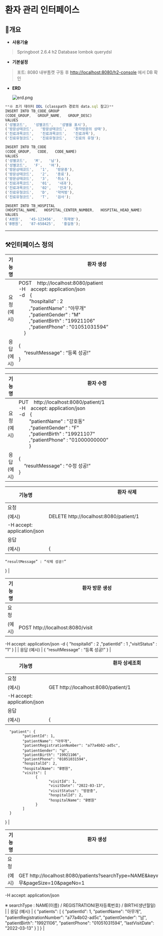 # 환자 관리 인터페이스

## 📄개요

- **사용기술**

> Springboot 2.6.4
h2 Database
lombok
querydsl
> 

- **기본설정**

> 포트: 8080
내부톰캣 구동 후 [http://localhost:8080/h2-console](http://localhost:8080/h2-console) 에서 DB 확인
> 

- **ERD**
    
    ![erd.png](https://user-images.githubusercontent.com/75962573/158026081-0e699228-31b4-4358-8fe3-1d0e8204d2e0.png)
    

```jsx
**※ 초기 데이터 DDL (classpath 경로의 data.sql 참고)**
INSERT INTO TB_CODE_GROUP
(CODE_GROUP,   GROUP_NAME,   GROUP_DESC)
VALUES
('성별코드',   '성별코드',   '성별을 표시'),
('방문상태코드',   '방문상태코드',   '환자방문의 상태'),
('진료과목코드',   '진료과목코드',   '진료과목'),
('진료유형코드',   '진료유형코드',   '진료의 유형');

INSERT INTO TB_CODE
(CODE_GROUP,   CODE,   CODE_NAME)
VALUES
('성별코드',   'M',   '남'),
('성별코드',   'F',   '여'),
('방문상태코드',   '1',   '방문중'),
('방문상태코드',   '2',   '종료'),
('방문상태코드',   '3',   '취소'),
('진료과목코드',   '01',   '내과'),
('진료과목코드',   '02',   '안과'),
('진료유형코드',   'D',   '약처방'),
('진료유형코드',   'T',   '검사');

INSERT INTO TB_HOSPITAL
(HOSPITAL_NAME,   HOSPITAL_CENTER_NUMBER,   HOSPITAL_HEAD_NAME)
VALUES
('A병원',   '45-123456',   '최재영'),
('B병원',   '87-658425',   '홍길동');
```

---

## ⚒️인터페이스 정의

| 기능명 | 환자 생성 &nbsp;&nbsp;&nbsp;&nbsp;&nbsp;&nbsp;&nbsp;&nbsp;&nbsp;&nbsp;&nbsp;&nbsp;&nbsp;&nbsp;&nbsp;&nbsp;&nbsp;&nbsp;&nbsp;&nbsp;&nbsp;&nbsp;&nbsp;&nbsp;&nbsp;&nbsp;&nbsp;&nbsp;&nbsp;&nbsp;&nbsp;&nbsp;&nbsp;&nbsp;&nbsp;&nbsp;&nbsp;&nbsp;&nbsp;&nbsp;&nbsp;&nbsp;&nbsp;&nbsp;&nbsp;&nbsp;&nbsp;&nbsp;&nbsp;&nbsp;&nbsp;&nbsp;&nbsp;&nbsp;&nbsp;&nbsp;&nbsp;&nbsp;&nbsp;&nbsp;&nbsp;&nbsp;&nbsp;&nbsp;&nbsp;&nbsp;&nbsp;&nbsp;&nbsp;&nbsp;&nbsp;&nbsp;&nbsp;&nbsp;&nbsp;&nbsp;&nbsp;&nbsp;&nbsp;&nbsp;&nbsp;&nbsp;&nbsp;&nbsp;&nbsp;&nbsp;&nbsp;&nbsp;&nbsp;&nbsp;&nbsp;&nbsp;&nbsp;&nbsp;&nbsp;&nbsp;&nbsp;&nbsp;&nbsp;&nbsp;&nbsp;&nbsp;&nbsp;&nbsp;&nbsp;&nbsp;&nbsp;&nbsp;&nbsp;&nbsp;&nbsp;&nbsp;&nbsp;&nbsp;&nbsp;&nbsp;&nbsp;&nbsp;&nbsp;&nbsp;|
| :---: | --- |
| 요청</br>(예시) | POST&nbsp;&nbsp;&nbsp;&nbsp;http://localhost:8080/patient</br>-H&nbsp;&nbsp;&nbsp;&nbsp;accept: application/json</br>-d&nbsp;&nbsp;&nbsp;&nbsp;{</br>&nbsp;&nbsp;&nbsp;&nbsp;&nbsp;&nbsp;&nbsp;&nbsp;"hospitalId" : 2</br>&nbsp;&nbsp;&nbsp;&nbsp;&nbsp;&nbsp;&nbsp;&nbsp;,"patientName" : "아무개"</br>&nbsp;&nbsp;&nbsp;&nbsp;&nbsp;&nbsp;&nbsp;&nbsp;,"patientGender" : "M"</br>&nbsp;&nbsp;&nbsp;&nbsp;&nbsp;&nbsp;&nbsp;&nbsp;,"patientBirth" : "19921106"</br>&nbsp;&nbsp;&nbsp;&nbsp;&nbsp;&nbsp;&nbsp;&nbsp;,"patientPhone" : "01051031594”</br>&nbsp;&nbsp;&nbsp;&nbsp;} |
| 응답</br>(예시) | {</br>&nbsp;&nbsp;&nbsp;&nbsp;“resultMessage” : “등록 성공!”</br>} |

| 기능명 | 환자 수정 &nbsp;&nbsp;&nbsp;&nbsp;&nbsp;&nbsp;&nbsp;&nbsp;&nbsp;&nbsp;&nbsp;&nbsp;&nbsp;&nbsp;&nbsp;&nbsp;&nbsp;&nbsp;&nbsp;&nbsp;&nbsp;&nbsp;&nbsp;&nbsp;&nbsp;&nbsp;&nbsp;&nbsp;&nbsp;&nbsp;&nbsp;&nbsp;&nbsp;&nbsp;&nbsp;&nbsp;&nbsp;&nbsp;&nbsp;&nbsp;&nbsp;&nbsp;&nbsp;&nbsp;&nbsp;&nbsp;&nbsp;&nbsp;&nbsp;&nbsp;&nbsp;&nbsp;&nbsp;&nbsp;&nbsp;&nbsp;&nbsp;&nbsp;&nbsp;&nbsp;&nbsp;&nbsp;&nbsp;&nbsp;&nbsp;&nbsp;&nbsp;&nbsp;&nbsp;&nbsp;&nbsp;&nbsp;&nbsp;&nbsp;&nbsp;&nbsp;&nbsp;&nbsp;&nbsp;&nbsp;&nbsp;&nbsp;&nbsp;&nbsp;&nbsp;&nbsp;&nbsp;&nbsp;&nbsp;&nbsp;&nbsp;&nbsp;&nbsp;&nbsp;&nbsp;&nbsp;&nbsp;&nbsp;&nbsp;&nbsp;&nbsp;&nbsp;&nbsp;&nbsp;&nbsp;&nbsp;&nbsp;&nbsp;&nbsp;&nbsp;&nbsp;&nbsp;&nbsp;&nbsp;&nbsp;&nbsp;&nbsp;&nbsp;&nbsp;&nbsp;|
| :---: | --- |
| 요청</br>(예시) | PUT&nbsp;&nbsp;&nbsp;&nbsp;http://localhost:8080/patient/1</br>-H&nbsp;&nbsp;&nbsp;&nbsp;accept: application/json</br>-d&nbsp;&nbsp;&nbsp;&nbsp;{</br>&nbsp;&nbsp;&nbsp;&nbsp;&nbsp;&nbsp;&nbsp;&nbsp;"patientName" : "강호동"</br>&nbsp;&nbsp;&nbsp;&nbsp;&nbsp;&nbsp;&nbsp;&nbsp;,"patientGender" : "F"</br>&nbsp;&nbsp;&nbsp;&nbsp;&nbsp;&nbsp;&nbsp;&nbsp;,"patientBirth" : "19921107"</br>&nbsp;&nbsp;&nbsp;&nbsp;&nbsp;&nbsp;&nbsp;&nbsp;,"patientPhone" : "01000000000”</br>&nbsp;&nbsp;&nbsp;&nbsp;&nbsp;&nbsp;&nbsp;&nbsp;} |
| 응답</br>(예시) | {</br>&nbsp;&nbsp;&nbsp;&nbsp;“resultMessage” : “수정 성공!”</br>} |

| 기능명 | 환자 삭제 &nbsp;&nbsp;&nbsp;&nbsp;&nbsp;&nbsp;&nbsp;&nbsp;&nbsp;&nbsp;&nbsp;&nbsp;&nbsp;&nbsp;&nbsp;&nbsp;&nbsp;&nbsp;&nbsp;&nbsp;&nbsp;&nbsp;&nbsp;&nbsp;&nbsp;&nbsp;&nbsp;&nbsp;&nbsp;&nbsp;&nbsp;&nbsp;&nbsp;&nbsp;&nbsp;&nbsp;&nbsp;&nbsp;&nbsp;&nbsp;&nbsp;&nbsp;&nbsp;&nbsp;&nbsp;&nbsp;&nbsp;&nbsp;&nbsp;&nbsp;&nbsp;&nbsp;&nbsp;&nbsp;&nbsp;&nbsp;&nbsp;&nbsp;&nbsp;&nbsp;&nbsp;&nbsp;&nbsp;&nbsp;&nbsp;&nbsp;&nbsp;&nbsp;&nbsp;&nbsp;&nbsp;&nbsp;&nbsp;&nbsp;&nbsp;&nbsp;&nbsp;&nbsp;&nbsp;&nbsp;&nbsp;&nbsp;&nbsp;&nbsp;&nbsp;&nbsp;&nbsp;&nbsp;&nbsp;&nbsp;&nbsp;&nbsp;&nbsp;&nbsp;&nbsp;&nbsp;&nbsp;&nbsp;&nbsp;&nbsp;&nbsp;&nbsp;&nbsp;&nbsp;&nbsp;&nbsp;&nbsp;&nbsp;&nbsp;&nbsp;&nbsp;&nbsp;&nbsp;&nbsp;&nbsp;&nbsp;&nbsp;&nbsp;&nbsp;&nbsp;|
| --- | --- |
| 요청
(예시) | DELETE http://localhost:8080/patient/1
-H        accept: application/json |
| 응답
(예시) | {
    “resultMessage” : “삭제 성공!”
} |

| 기능명 | 환자 방문 생성 &nbsp;&nbsp;&nbsp;&nbsp;&nbsp;&nbsp;&nbsp;&nbsp;&nbsp;&nbsp;&nbsp;&nbsp;&nbsp;&nbsp;&nbsp;&nbsp;&nbsp;&nbsp;&nbsp;&nbsp;&nbsp;&nbsp;&nbsp;&nbsp;&nbsp;&nbsp;&nbsp;&nbsp;&nbsp;&nbsp;&nbsp;&nbsp;&nbsp;&nbsp;&nbsp;&nbsp;&nbsp;&nbsp;&nbsp;&nbsp;&nbsp;&nbsp;&nbsp;&nbsp;&nbsp;&nbsp;&nbsp;&nbsp;&nbsp;&nbsp;&nbsp;&nbsp;&nbsp;&nbsp;&nbsp;&nbsp;&nbsp;&nbsp;&nbsp;&nbsp;&nbsp;&nbsp;&nbsp;&nbsp;&nbsp;&nbsp;&nbsp;&nbsp;&nbsp;&nbsp;&nbsp;&nbsp;&nbsp;&nbsp;&nbsp;&nbsp;&nbsp;&nbsp;&nbsp;&nbsp;&nbsp;&nbsp;&nbsp;&nbsp;&nbsp;&nbsp;&nbsp;&nbsp;&nbsp;&nbsp;&nbsp;&nbsp;&nbsp;&nbsp;&nbsp;&nbsp;&nbsp;&nbsp;&nbsp;&nbsp;&nbsp;&nbsp;&nbsp;&nbsp;&nbsp;&nbsp;&nbsp;&nbsp;&nbsp;&nbsp;&nbsp;&nbsp;&nbsp;&nbsp;&nbsp;&nbsp;&nbsp;&nbsp;&nbsp;&nbsp;|
| --- | --- |
| 요청
(예시) | POST    http://localhost:8080/visit
-H        accept: application/json
-d         {
               "hospitalId" : 2
               ,"patientId" : 1
               ,"visitStatus" : "1”
             } |
| 응답
(예시) | {
    “resultMessage” : “등록 성공!”
} |

| 기능명 | 환자 상세조회 &nbsp;&nbsp;&nbsp;&nbsp;&nbsp;&nbsp;&nbsp;&nbsp;&nbsp;&nbsp;&nbsp;&nbsp;&nbsp;&nbsp;&nbsp;&nbsp;&nbsp;&nbsp;&nbsp;&nbsp;&nbsp;&nbsp;&nbsp;&nbsp;&nbsp;&nbsp;&nbsp;&nbsp;&nbsp;&nbsp;&nbsp;&nbsp;&nbsp;&nbsp;&nbsp;&nbsp;&nbsp;&nbsp;&nbsp;&nbsp;&nbsp;&nbsp;&nbsp;&nbsp;&nbsp;&nbsp;&nbsp;&nbsp;&nbsp;&nbsp;&nbsp;&nbsp;&nbsp;&nbsp;&nbsp;&nbsp;&nbsp;&nbsp;&nbsp;&nbsp;&nbsp;&nbsp;&nbsp;&nbsp;&nbsp;&nbsp;&nbsp;&nbsp;&nbsp;&nbsp;&nbsp;&nbsp;&nbsp;&nbsp;&nbsp;&nbsp;&nbsp;&nbsp;&nbsp;&nbsp;&nbsp;&nbsp;&nbsp;&nbsp;&nbsp;&nbsp;&nbsp;&nbsp;&nbsp;&nbsp;&nbsp;&nbsp;&nbsp;&nbsp;&nbsp;&nbsp;&nbsp;&nbsp;&nbsp;&nbsp;&nbsp;&nbsp;&nbsp;&nbsp;&nbsp;&nbsp;&nbsp;&nbsp;&nbsp;&nbsp;&nbsp;&nbsp;&nbsp;&nbsp;&nbsp;&nbsp;&nbsp;&nbsp;&nbsp;&nbsp;|
| --- | --- |
| 요청
(예시) | GET    http://localhost:8080/patient/1
-H        accept: application/json |
| 응답
(예시) | {
      "patient": {
            "patientId": 1,
            "patientName": "아무개",
            "patientRegistrationNumber": "a77a4b02-ad5c",
            "patientGender": "남",
            "patientBirth": "19921106",
            "patientPhone": "01051031594",
            "hospitalId": 2,
            "hospitalName": "B병원",
            "visits": [
                  {
                        "visitId": 1,
                        "visitDate": "2022-03-13",
                        "visitStatus": "방문중",
                        "hospitalId": 2,
                        "hospitalName": "B병원"
                  }
            ]
      }
} |

| 기능명 | 환자 생성 &nbsp;&nbsp;&nbsp;&nbsp;&nbsp;&nbsp;&nbsp;&nbsp;&nbsp;&nbsp;&nbsp;&nbsp;&nbsp;&nbsp;&nbsp;&nbsp;&nbsp;&nbsp;&nbsp;&nbsp;&nbsp;&nbsp;&nbsp;&nbsp;&nbsp;&nbsp;&nbsp;&nbsp;&nbsp;&nbsp;&nbsp;&nbsp;&nbsp;&nbsp;&nbsp;&nbsp;&nbsp;&nbsp;&nbsp;&nbsp;&nbsp;&nbsp;&nbsp;&nbsp;&nbsp;&nbsp;&nbsp;&nbsp;&nbsp;&nbsp;&nbsp;&nbsp;&nbsp;&nbsp;&nbsp;&nbsp;&nbsp;&nbsp;&nbsp;&nbsp;&nbsp;&nbsp;&nbsp;&nbsp;&nbsp;&nbsp;&nbsp;&nbsp;&nbsp;&nbsp;&nbsp;&nbsp;&nbsp;&nbsp;&nbsp;&nbsp;&nbsp;&nbsp;&nbsp;&nbsp;&nbsp;&nbsp;&nbsp;&nbsp;&nbsp;&nbsp;&nbsp;&nbsp;&nbsp;&nbsp;&nbsp;&nbsp;&nbsp;&nbsp;&nbsp;&nbsp;&nbsp;&nbsp;&nbsp;&nbsp;&nbsp;&nbsp;&nbsp;&nbsp;&nbsp;&nbsp;&nbsp;&nbsp;&nbsp;&nbsp;&nbsp;&nbsp;&nbsp;&nbsp;&nbsp;&nbsp;&nbsp;&nbsp;&nbsp;&nbsp;|
| --- | --- |
| 요청
(예시) | GET       http://localhost:8080/patients?searchType=NAME&keyword=아무&pageSize=10&pageNo=1
-H        accept: application/json

※ searchType : NAME(이름) / REGISTRATION(환자등록번호) / BIRTH(생년월일) |
| 응답
(예시) | {
      "patients": [
            {
                  "patientId": 1,
                  "patientName": "아무개",
                  "patientRegistrationNumber": "a77a4b02-ad5c",
                  "patientGender": "남",
                  "patientBirth": "19921106",
                  "patientPhone": "01051031594",
                  "lastVisitDate": "2022-03-13"
            }
      ]
} |
